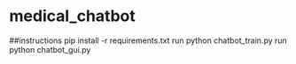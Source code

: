 # medical_chatbot
##instructions
pip install -r requirements.txt
run python chatbot_train.py
run python chatbot_gui.py
